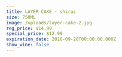 ```yaml
---
title: LAYER CAKE - shiraz
size: 750ML
image: /uploads/layer-cake-2.jpg
reg_price: $14.99
special_price: $12.99
expiration_date: 2016-09-28T00:00:00.000Z
show_wine: false
---
```



